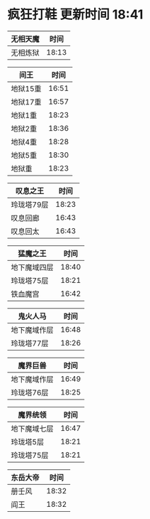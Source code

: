 # 疯狂打鞋 更新时间 18:41

| 无相天魔   | 时间    |
|--------|-------|
| 无相炼狱 | 18:13 |

| 间王   | 时间    |
|--------|-------|
| 地狱15重 | 16:51 |
| 地狱17重 | 16:57 |
| 地狱1重 | 18:23 |
| 地狱2重 | 18:36 |
| 地狱4重 | 18:28 |
| 地狱5重 | 18:30 |
| 地狱重 | 18:23 |

| 叹息之王   | 时间    |
|--------|-------|
| 玲珑塔79层 | 18:23 |
| 叹息回廊 | 16:43 |
| 叹息回太 | 16:43 |

| 猛魔之王   | 时间    |
|--------|-------|
| 地下魔域四层 | 18:40 |
| 玲珑塔75层 | 18:21 |
| 铁血魔宫 | 16:42 |

| 鬼火人马   | 时间    |
|--------|-------|
| 地下魔域作层 | 16:48 |
| 玲珑塔77层 | 18:26 |

| 魔界巨兽   | 时间    |
|--------|-------|
| 地下魔域作层 | 16:49 |
| 玲珑塔76层 | 18:25 |

| 魔界统领   | 时间    |
|--------|-------|
| 地下魔域七层 | 16:47 |
| 玲珑塔5层 | 18:21 |
| 玲珑塔75层 | 18:21 |

| 东岳大帝   | 时间    |
|--------|-------|
| 册壬风 | 18:32 |
| 阎王 | 18:32 |